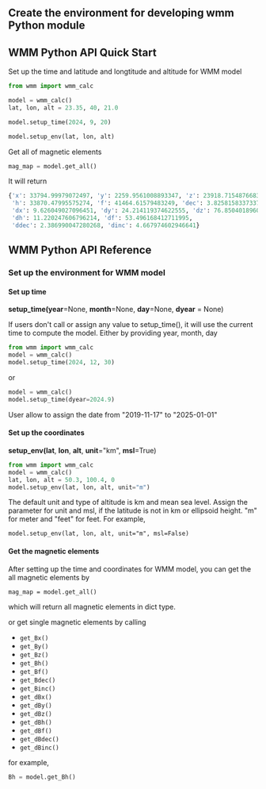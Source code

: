 ## Create the environment for developing wmm Python module


## WMM Python API Quick Start

Set up the time and latitude and longtitude and altitude for WMM model

```python
from wmm import wmm_calc

model = wmm_calc()
lat, lon, alt = 23.35, 40, 21.0

model.setup_time(2024, 9, 20)

model.setup_env(lat, lon, alt)
```

Get all of magnetic elements

```python
mag_map = model.get_all()
```
It will return 

```python
{'x': 33794.99979072497, 'y': 2259.9561008893347, 'z': 23918.715487668323, 
 'h': 33870.47995575274, 'f': 41464.61579483249, 'dec': 3.8258158337337047, 'inc': 35.22904145081409, 
 'dx': 9.626049027096451, 'dy': 24.214119374622555, 'dz': 76.85040189603315, 
 'dh': 11.220247606796214, 'df': 53.496168412711995, 
 'ddec': 2.386990047280268, 'dinc': 4.667974602946641}
```

## WMM Python API Reference

### Set up the environment for WMM model

#### Set up time 

**setup_time(year**=None, **month**=None, **day**=None, **dyear** = None)

If users don't call or assign any value to setup_time(), it will use the current time to compute the model.
Either by providing year, month, day
```python
from wmm import wmm_calc
model = wmm_calc()
model.setup_time(2024, 12, 30)
```
or 
```python
model = wmm_calc()
model.setup_time(dyear=2024.9)
```

User allow to assign the date from "2019-11-17" to "2025-01-01"

#### Set up the coordinates

**setup_env(lat**, **lon**, **alt**, **unit**="km", **msl**=True)
```python
from wmm import wmm_calc
model = wmm_calc()
lat, lon, alt = 50.3, 100.4, 0
model.setup_env(lat, lon, alt, unit="m")
```

The default unit and type of altitude is km and mean sea level. 
Assign the parameter for unit and msl, if the latitude is not in km or ellipsoid height.
"m" for meter and "feet" for feet. For example,
```
model.setup_env(lat, lon, alt, unit="m", msl=False)
```

#### Get the magnetic elements

After setting up the time and coordinates for WMM model, you can get the all magnetic elements by

```
mag_map = model.get_all()
```

which will return all magnetic elements in dict type.

or get single magnetic elements by calling

- `get_Bx()`
- `get_By()`
- `get_Bz()`
- `get_Bh()`
- `get_Bf()`
- `get_Bdec()`
- `get_Binc()`
- `get_dBx()`
- `get_dBy()`
- `get_dBz()`
- `get_dBh()`
- `get_dBf()`
- `get_dBdec()`
- `get_dBinc()`

for example,
```python
Bh = model.get_Bh()
```

